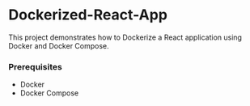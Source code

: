 # Dockerized-React-App

This project demonstrates how to Dockerize a React application using Docker and Docker Compose.

### Prerequisites

- Docker
- Docker Compose
